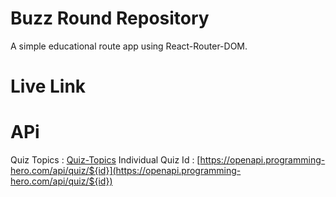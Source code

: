 # Buzz Round Repository
A simple educational route app using React-Router-DOM.

# Live Link

# APi
Quiz Topics : [Quiz-Topics](https://openapi.programming-hero.com/api/quiz)
Individual Quiz Id : [https://openapi.programming-hero.com/api/quiz/${id}](https://openapi.programming-hero.com/api/quiz/${id})

